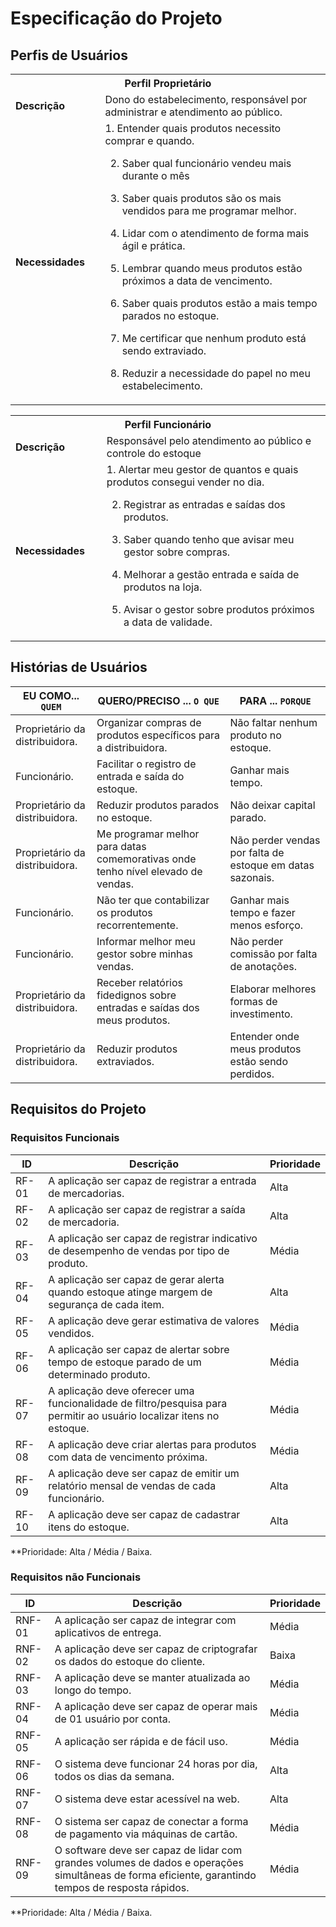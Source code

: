 # Especificação do Projeto

## Perfis de Usuários









<table>
<tbody>
<tr align=center>
<th colspan="2">Perfil Proprietário </th>
</tr>
<tr>
<td width="150px"><b>Descrição</b></td>
<td width="600px">Dono do estabelecimento, responsável por administrar e atendimento ao público.  
 </td>
</tr>
<tr>
<td><b>Necessidades</b></td>
<td>1. Entender quais produtos necessito comprar e quando. 

2. Saber qual funcionário vendeu mais durante o mês 

3. Saber quais produtos são os mais vendidos para me programar melhor. 

4. Lidar com o atendimento de forma mais ágil e prática. 

5. Lembrar quando meus produtos estão próximos a data de vencimento. 

6. Saber quais produtos estão a mais tempo parados no estoque. 

7. Me certificar que nenhum produto está sendo extraviado. 

8. Reduzir a necessidade do papel no meu estabelecimento.</td>
</tr>
</tbody>
</table>

<table>
<tbody>
<tr align=center>
<th colspan="2">Perfil Funcionário </th>
</tr>
<tr>
<td width="150px"><b>Descrição</b></td>
<td width="600px">  Responsável pelo atendimento ao público e controle do estoque
 </td>
</tr>
<tr>
<td><b>Necessidades</b>  
</td>
<td>1. Alertar meu gestor de quantos e quais produtos consegui vender no dia. 

2. Registrar as entradas e saídas dos produtos. 

3. Saber quando tenho que avisar meu gestor sobre compras. 

4. Melhorar a gestão entrada e saída de produtos na loja.
5.  Avisar o gestor sobre produtos próximos a data de validade.</td>
</tr>
</tbody>
</table>




## Histórias de Usuários


|EU COMO... `QUEM`   | QUERO/PRECISO ... `O QUE` |PARA ... `PORQUE`                 |
|--------------------|---------------------------|----------------------------------|
| Proprietário da distribuidora.|Organizar compras de produtos específicos para a distribuidora.|Não faltar nenhum produto no estoque.|
| Funcionário.|Facilitar o registro de entrada e saída do estoque.|Ganhar mais tempo.
| Proprietário da distribuidora.| Reduzir produtos parados no estoque.|Não deixar capital parado.|
| Proprietário da distribuidora.|Me programar melhor para datas comemorativas onde tenho nível elevado de vendas.|Não perder vendas por falta de estoque em datas sazonais.|
|Funcionário.|Não ter que contabilizar os produtos recorrentemente.|Ganhar mais tempo e fazer menos esforço.|
|Funcionário.|Informar melhor meu gestor sobre minhas vendas.|Não perder comissão por falta de anotações.|
|Proprietário da distribuidora.|Receber relatórios fidedignos sobre entradas e saídas dos meus produtos.|Elaborar melhores formas de investimento.|
|Proprietário da distribuidora.|Reduzir produtos extraviados.|Entender onde meus produtos estão sendo perdidos.|
## Requisitos do Projeto



### Requisitos Funcionais



|ID     | Descrição                                  | Prioridade |
|-------|--------------------------------------------|------------|
| RF-01 | A aplicação ser capaz de registrar a entrada de mercadorias.|Alta| 
| RF-02 | A aplicação ser capaz de registrar a saída de mercadoria. |Alta|
| RF-03 | A aplicação ser capaz de registrar indicativo de desempenho de vendas por tipo de produto.|Média|
| RF-04 | A aplicação ser capaz de gerar alerta quando estoque atinge margem de segurança de cada item.|Alta|
| RF-05 | A aplicação deve gerar estimativa de valores vendidos.|Média|
| RF-06 | A aplicação ser capaz de alertar sobre tempo de estoque parado de um determinado produto.|Média|
| RF-07 | A aplicação deve oferecer uma funcionalidade de filtro/pesquisa para permitir ao usuário localizar itens no estoque.|Média| 
| RF-08 | A aplicação deve criar alertas para produtos com data de vencimento próxima. |Média|
| RF-09 | A aplicação deve ser capaz de emitir um relatório mensal de vendas de cada funcionário. |Alta|
| RF-10 | A aplicação deve ser capaz de cadastrar itens do estoque.|Alta|


**Prioridade: Alta / Média / Baixa. 

### Requisitos não Funcionais



|ID      | Descrição               |Prioridade |
|--------|-------------------------|----|
| RNF-01 | A aplicação ser capaz de integrar com aplicativos de entrega. |Média| 
| RNF-02 | A aplicação deve ser capaz de criptografar os dados do estoque do cliente. |Baixa| 
| RNF-03 | A aplicação deve se manter atualizada ao longo do tempo. |Média| 
| RNF-04 | A aplicação deve ser capaz de operar mais de 01 usuário por conta. |Média| 
| RNF-05 | A aplicação ser rápida e de fácil uso. |Média| 
| RNF-06 | O sistema deve funcionar 24 horas por dia, todos os dias da semana. |Alta| 
| RNF-07 | O sistema deve estar acessível na web. |Alta| 
| RNF-08 | O sistema ser capaz de conectar a forma de pagamento via máquinas de cartão.|Média| 
| RNF-09 | O software deve ser capaz de lidar com grandes volumes de dados e operações simultâneas de forma eficiente, garantindo tempos de resposta rápidos. |Média| 

**Prioridade: Alta / Média / Baixa. 

